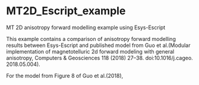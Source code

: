 # MT2D_Escript_example

MT 2D anisotropy forward modelling example using Esys-Escript 

This example contains a comparison of anisotropy forward modelling results between Esys-Escript and published model from Guo et al.(Modular implementation of magnetotelluric 2d forward modeling with general anisotropy, Computers & Geosciences 118 (2018) 27–38. doi:10.1016/j.cageo.
2018.05.004).

For the model from Figure 8 of Guo et al.(2018), 
